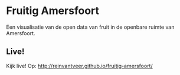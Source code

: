 # Fruitig Amersfoort
Een visualisatie van de open data van fruit in de openbare ruimte van Amersfoort. 
## Live!
Kijk live! Op:
http://reinvantveer.github.io/fruitig-amersfoort/
